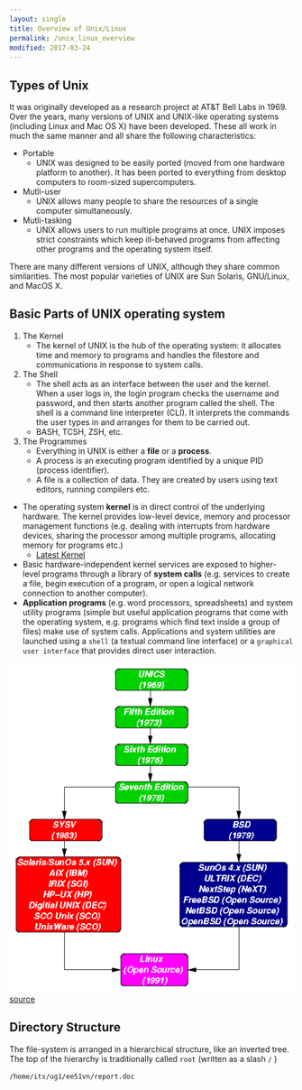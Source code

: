 ```yaml
---
layout: single
title: Overview of Unix/Linux
permalink: /unix_linux_overview
modified: 2017-03-24
---
```


## Types of Unix

It was originally developed as a research project at AT&T Bell Labs in 1969. Over the years, many versions of UNIX and UNIX-like operating systems (including Linux and Mac OS X) have been developed. These all work in much the same manner and all share the following characteristics:


- Portable
    - UNIX was designed to be easily ported (moved from one hardware platform to another). It has been ported to everything from desktop computers to room-sized supercomputers.
- Mutli-user
    - UNIX allows many people to share the resources of a single computer simultaneously.
- Mutli-tasking
    - UNIX allows users to run multiple programs at once. UNIX imposes strict constraints which keep ill-behaved programs from affecting other programs and the operating system itself.

There are many different versions of UNIX, although they share common similarities. The most popular varieties of UNIX are Sun Solaris, GNU/Linux, and MacOS X.

## Basic Parts of UNIX operating system

1. The Kernel
    - The kernel of UNIX is the hub of the operating system: it allocates time and memory to programs and handles the filestore and communications in response to system calls.
2. The Shell
    - The shell acts as an interface between the user and the kernel. When a user logs in, the login program checks the username and password, and then starts another program called the shell. The shell is a command line interpreter (CLI). It interprets the commands the user types in and arranges for them to be carried out. 
    - BASH, TCSH, ZSH, etc.
3. The Programmes
    - Everything in UNIX is either a **file** or a **process**.
    - A process is an executing program identified by a unique PID (process identifier).
    - A file is a collection of data. They are created by users using text editors, running compilers etc.

- The operating system **kernel** is in direct control of the underlying hardware. The kernel provides low-level device, memory and processor management functions (e.g. dealing with interrupts from hardware devices, sharing the processor among multiple programs, allocating memory for programs etc.)
    - [Latest Kernel](https://www.kernel.org/)
- Basic hardware-independent kernel services are exposed to higher-level programs through a library of **system calls** (e.g. services to create a file, begin execution of a program, or open a logical network connection to another computer).
- **Application programs** (e.g. word processors, spreadsheets) and system utility programs (simple but useful application programs that come with the operating system, e.g. programs which find text inside a group of files) make use of system calls. Applications and system utilities are launched using a `shell` (a textual command line interface) or a `graphical user interface` that provides direct user interaction.

![FamilyTreeOfUNIX](/assets/img/notes/unix_linux/familytree.gif)
[source](http://www.doc.ic.ac.uk/~wjk/UnixIntro/Lecture1.html)


## Directory Structure

The file-system is arranged in a hierarchical structure, like an inverted tree. The top of the hierarchy is traditionally called `root` (written as a slash `/` )

```
/home/its/ug1/ee51vn/report.doc 
```